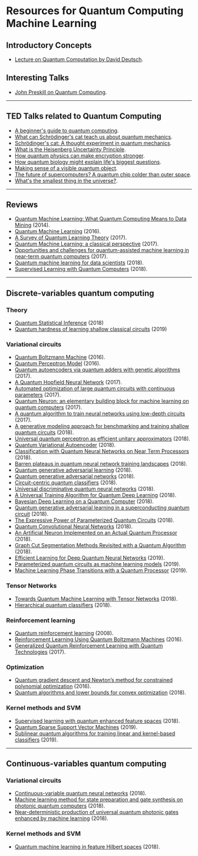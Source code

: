 # Resources for Quantum Computing Machine Learning 

                                                
## Introductory Concepts

* [Lecture on Quantum Computation by David Deutsch](http://www.quiprocone.org/Protected/DD_lectures.htm).


## Interesting Talks

* [John Preskill on Quantum Computing](https://blog.ycombinator.com/john-preskill-on-quantum-computing/).


----

##  TED Talks related to Quantum Computing

* [A beginner's guide to quantum computing](https://www.ted.com/talks/shohini_ghose_quantum_computing_explained_in_10_minutes#t-322340).
* [What can Schrödinger's cat teach us about quantum mechanics](https://www.ted.com/talks/josh_samani_what_can_schrodinger_s_cat_teach_us_about_quantum_mechanics#t-323151).
* [Schrödinger's cat: A thought experiment in quantum mechanics](https://www.ted.com/talks/chad_orzel_schrodinger_s_cat_a_thought_experiment_in_quantum_mechanics#t-263061).
* [What is the Heisenberg Uncertainty Principle](https://www.ted.com/talks/chad_orzel_what_is_the_heisenberg_uncertainty_principle#t-259830).
* [How quantum physics can make encryption stronger](https://www.ted.com/talks/vikram_sharma_how_quantum_physics_can_make_encryption_stronger#t-701357).
* [How quantum biology might explain life's biggest questions](https://www.ted.com/talks/jim_al_khalili_how_quantum_biology_might_explain_life_s_biggest_questions#t-394875).
* [Making sense of a visible quantum object](https://www.ted.com/talks/aaron_o_connell_making_sense_of_a_visible_quantum_object#t-9460).
* [The future of supercomputers? A quantum chip colder than outer space](https://www.ted.com/talks/jerry_chow_the_future_of_supercomputers_a_quantum_chip_colder_than_outer_space#t-1807).
* [What's the smallest thing in the universe?](https://www.ted.com/talks/jonathan_butterworth_what_s_the_smallest_thing_in_the_universe#t-305865).


----


## Reviews

* [Quantum Machine Learning: What Quantum Computing Means to Data Mining](https://www.researchgate.net/publication/264825604_Quantum_Machine_Learning_What_Quantum_Computing_Means_to_Data_Mining) (2014).
* [Quantum Machine Learning](https://arxiv.org/abs/1611.09347v2) (2016).
* [A Survey of Quantum Learning Theory](https://arxiv.org/abs/1701.06806) (2017).
* [Quantum Machine Learning: a classical perspective](https://arxiv.org/abs/1707.08561) (2017).
* [Opportunities and challenges for quantum-assisted machine learning in near-term quantum computers](https://arxiv.org/abs/1708.09757) (2017).
* [Quantum machine learning for data scientists](https://arxiv.org/abs/1804.10068) (2018).
* [Supervised Learning with Quantum Computers](https://www.springer.com/gp/book/9783319964232) (2018).

----

## Discrete-variables quantum computing

### Theory

* [Quantum Statistical Inference](https://arxiv.org/abs/1812.04877) (2018)
* [Quantum hardness of learning shallow classical circuits](https://arxiv.org/abs/1903.02840) (2019)

### Variational circuits

* [Quantum Boltzmann Machine](https://arxiv.org/abs/1601.02036) (2016).
* [Quantum Perceptron Model](https://arxiv.org/abs/1602.04799) (2016).
* [Quantum autoencoders via quantum adders with genetic algorithms](https://arxiv.org/abs/1709.07409) (2017).
* [A Quantum Hopfield Neural Network](https://arxiv.org/abs/1710.03599) (2017).
* [Automated optimization of large quantum circuits with continuous parameters](https://arxiv.org/abs/1710.07345) (2017).
* [Quantum Neuron: an elementary building block for machine learning on quantum computers](https://arxiv.org/abs/1711.11240) (2017).
* [A quantum algorithm to train neural networks using low-depth circuits](https://arxiv.org/abs/1712.05304) (2017).
* [A generative modeling approach for benchmarking and training shallow quantum circuits](https://arxiv.org/abs/1801.07686) (2018).
* [Universal quantum perceptron as efficient unitary approximators](https://arxiv.org/abs/1801.00934) (2018).
* [Quantum Variational Autoencoder](https://arxiv.org/abs/1802.05779) (2018).
* [Classification with Quantum Neural Networks on Near Term Processors](https://arxiv.org/abs/1802.06002) (2018).
* [Barren plateaus in quantum neural network training landscapes](https://arxiv.org/abs/1803.11173) (2018).
* [Quantum generative adversarial learning](https://arxiv.org/abs/1804.09139) (2018).
* [Quantum generative adversarial networks](https://arxiv.org/abs/1804.08641) (2018).
* [Circuit-centric quantum classifiers](https://arxiv.org/abs/1804.00633) (2018).
* [Universal discriminative quantum neural networks](https://arxiv.org/abs/1805.08654) (2018).
* [A Universal Training Algorithm for Quantum Deep Learning](https://arxiv.org/abs/1806.09729) (2018).
* [Bayesian Deep Learning on a Quantum Computer](https://arxiv.org/abs/1806.11463) (2018).
* [Quantum generative adversarial learning in a superconducting quantum circuit](https://arxiv.org/abs/1808.02893) (2018).
* [The Expressive Power of Parameterized Quantum Circuits](https://arxiv.org/abs/1810.11922) (2018).
* [Quantum Convolutional Neural Networks](https://arxiv.org/abs/1810.03787) (2018).
* [An Artificial Neuron Implemented on an Actual Quantum Processor](https://arxiv.org/pdf/1811.02266.pdf) (2018).
* [Graph Cut Segmentation Methods Revisited with a Quantum Algorithm](https://arxiv.org/abs/1812.03050) (2018).
* [Efficient Learning for Deep Quantum Neural Networks](https://arxiv.org/abs/1902.10445) (2019).
* [Parameterized quantum circuits as machine learning models](https://arxiv.org/abs/1906.07682) (2019).
* [Machine Learning Phase Transitions with a Quantum Processor](https://arxiv.org/abs/1906.10155) (2019).

### Tensor Networks

* [Towards Quantum Machine Learning with Tensor Networks](https://arxiv.org/abs/1803.11537) (2018).
* [Hierarchical quantum classifiers](https://arxiv.org/abs/1804.03680v1) (2018).

### Reinforcement learning

* [Quantum reinforcement learning](https://arxiv.org/abs/0810.3828) (2008).
* [Reinforcement Learning Using Quantum Boltzmann Machines](https://arxiv.org/abs/1612.05695) (2016).
* [Generalized Quantum Reinforcement Learning with Quantum Technologies](https://arxiv.org/abs/1709.07848) (2017).

### Optimization

* [Quantum gradient descent and Newton’s method for constrained polynomial optimization](https://arxiv.org/abs/1612.01789) (2016).
* [Quantum algorithms and lower bounds for convex optimization](https://arxiv.org/pdf/1809.01731.pdf) (2018).

### Kernel methods and SVM

* [Supervised learning with quantum enhanced feature spaces](https://arxiv.org/abs/1804.11326) (2018).
* [Quantum Sparse Support Vector Machines](https://arxiv.org/abs/1902.01879) (2019).
* [Sublinear quantum algorithms for training linear and kernel-based classifiers](https://arxiv.org/pdf/1904.02276.pdf) (2019).

---

## Continuous-variables quantum computing

### Variational circuits

* [Continuous-variable quantum neural networks](https://arxiv.org/abs/1806.06871) (2018).
* [Machine learning method for state preparation and gate synthesis on photonic quantum computers](https://arxiv.org/abs/1807.10781) (2018).
* [Near-deterministic production of universal quantum photonic gates enhanced by machine learning](https://arxiv.org/abs/1809.04680) (2018).

### Kernel methods and SVM

* [Quantum machine learning in feature Hilbert spaces](https://arxiv.org/1803.07128) (2018).


